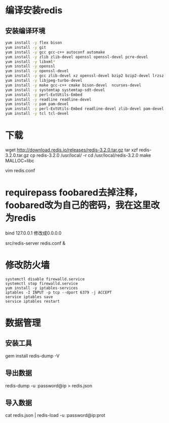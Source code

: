 # 编译安装redis

## 安装编译环境
```bash
yum install -y flex bison
yum install -y git
yum install -y gcc gcc-c++ autoconf automake
yum install -y zlib zlib-devel openssl openssl-devel pcre-devel
yum install -y libxml*
yum install -y openssl
yum install -y openssl-devel
yum install -y gcc zlib-devel xz openssl-devel bzip2 bzip2-devel lrzsz 
yum install -y libjpeg-turbo-devel 
yum install -y make gcc-c++ cmake bison-devel  ncurses-devel
yum install -y systemtap systemtap-sdt-devel
yum install -y perl-ExtUtils-Embed
yum install -y readline readline-devel
yum install -y pam pam-devel
yum install -y perl-ExtUtils-Embed readline-devel zlib-devel pam-devel libxml2-devel libxslt-devel openldap-devel python-devel gcc-c++   openssl-devel cmake
yum install -y tcl tcl-devel
```

# 下载
wget http://download.redis.io/releases/redis-3.2.0.tar.gz 
tar xzf redis-3.2.0.tar.gz
cp redis-3.2.0 /usr/local/ -r
cd /usr/local/redis-3.2.0
make MALLOC=libc

vim redis.conf
# requirepass foobared去掉注释，foobared改为自己的密码，我在这里改为redis
bind 127.0.0.1 修改成0.0.0.0

src/redis-server redis.conf &

# 修改防火墙
```
systemctl disable firewalld.service
systemctl stop firewalld.service
yum install -y iptables-services
iptables -I INPUT -p tcp --dport 6379 -j ACCEPT
service iptables save
service iptables restart
```

# 数据管理
## 安装工具
gem install redis-dump -V

## 导出数据
redis-dump -u :password@ip > redis.json

## 导入数据
cat redis.json | redis-load -u :password@ip:prot

